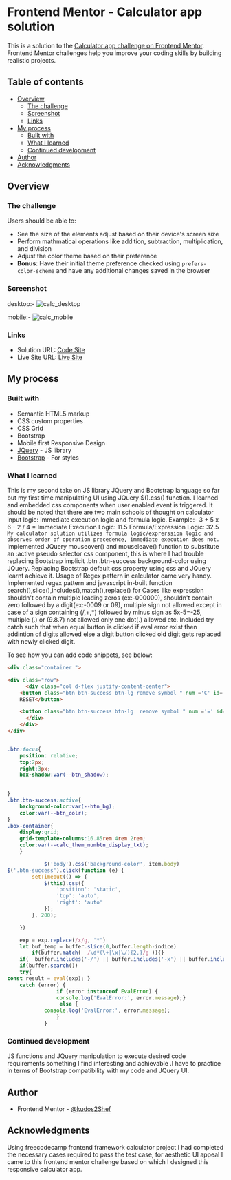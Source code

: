 # Frontend Mentor - Calculator app solution

This is a solution to the [Calculator app challenge on Frontend Mentor](https://www.frontendmentor.io/challenges/calculator-app-9lteq5N29). Frontend Mentor challenges help you improve your coding skills by building realistic projects. 

## Table of contents

- [Overview](#overview)
  - [The challenge](#the-challenge)
  - [Screenshot](#screenshot)
  - [Links](#links)
- [My process](#my-process)
  - [Built with](#built-with)
  - [What I learned](#what-i-learned)
  - [Continued development](#continued-development)
- [Author](#author)
- [Acknowledgments](#acknowledgments)


## Overview

### The challenge

Users should be able to:

- See the size of the elements adjust based on their device's screen size
- Perform mathmatical operations like addition, subtraction, multiplication, and division
- Adjust the color theme based on their preference
- **Bonus**: Have their initial theme preference checked using `prefers-color-scheme` and have any additional changes saved in the browser

### Screenshot

desktop:-
![calc_desktop](https://github.com/kudos2Shef/Calculator/assets/16985060/20d58685-91e0-4ab5-a89d-946316423557)

mobile:-
![calc_mobile](https://github.com/kudos2Shef/Calculator/assets/16985060/4c6fd0b3-3eb1-4412-8837-b1ec5fdeed28)

### Links

- Solution URL: [Code Site](https://github.com/kudos2Shef/Calculator)
- Live Site URL: [Live Site](https://calculator-topaz-gamma.vercel.app/)

## My process

### Built with

- Semantic HTML5 markup
- CSS custom properties
- CSS Grid
- Bootstrap 
- Mobile first Responsive Design 
- [JQuery](https://jquery.com/) - JS library
- [Bootstrap](https://getbootstrap.com/) - For styles



### What I learned

This is my second take on JS library JQuery and Bootstrap language so far but my first time manipulating UI using JQuery $().css() function. I learned and embedded css components when user enabled event is triggered. It should be noted that there are two main schools of thought on calculator input logic: immediate execution logic and formula logic. 
Example:- 3 + 5 x 6 - 2 / 4 =
Immediate Execution Logic: 11.5
Formula/Expression Logic: 32.5
```My calculator solution utilizes formula logic/exprerssion logic and observes order of operation precedence, immediate execution does not. ```
Implemented JQuery mouseover() and mouseleave() function to substitute  an :active pseudo selector css component, this is where I had trouble replacing Bootstrap implicit .btn .btn-success background-color using JQuery. Replacing Bootstrap default css property using css and JQuery learnt achieve it. Usage of Regex pattern in calculator came very handy. Implemented regex pattern and javascript in-built function search(),slice(),includes(),match(),replace() for Cases like expression shouldn't contain multiple leading zeros (ex:-000000), shouldn't contain zero followed by a digit(ex:-0009 or 09), multiple sign not allowed except in case of a sign containing (/,+,*) followed by minus sign as 5x-5=-25, multiple (.) or (9.8.7) not allowed only one dot(.) allowed etc. Included try catch such that when  equal button is clicked if eval error exist then addintion of digits allowed else a digit button clicked old digit gets replaced with newly clicked digit.  


To see how you can add code snippets, see below:

```html
<div class="container ">

<div class="row">
      <div class="col d-flex justify-content-center">
    <button class="btn btn-success btn-lg remove symbol " num ='C' id='clear'>
    RESET</button>

    <button class="btn btn-success btn-lg  remove symbol " num ='=' id='equals'>=</button>
      </div>
    </div>
</div>
```
```css

.btn:focus{
    position: relative;
    top:2px;
    right:3px;
    box-shadow:var(--btn_shadow);

    
}
.btn.btn-success:active{
    background-color:var(--btn_bg);
    color:var(--btn_colr);
}
.box-container{
    display:grid;
    grid-template-columns:16.85rem 4rem 2rem;
    color:var(--calc_them_numbtn_display_txt);
    }
```
```js
			$('body').css('background-color', item.body)
$('.btn-success').click(function (e) {	
		setTimeout(() => {
			$(this).css({
				'position': 'static',
				'top': 'auto',
				'right': 'auto'
			});
		}, 200);

	})

  	exp = exp.replace(/x/g, '*')
	let buf_temp = buffer.slice(0,buffer.length-indice)
        if(buffer.match(  /\d*(\+|\x|\/){2,}/g )){}
	if(  buffer.includes('-/') || buffer.includes('-x') || buffer.includes('-+')  ){}
	if(buffer.search())
	try{
const result = eval(exp); }
	catch (error) {
				if (error instanceof EvalError) {
 				console.log('EvalError:', error.message);}
				 else {
 			console.log('EvalError:', error.message);
				}
			}

```


### Continued development

JS functions and JQuery manipulation to execute desired code requirements something I find interesting and achievable .I have to practice in terms of Bootstrap compatibility with my code and  JQuery UI. 

## Author

- Frontend Mentor - [@kudos2Shef](https://www.frontendmentor.io/profile/kudos2Shef)


## Acknowledgments
Using freecodecamp frontend framework calculator project I had completed the necessary cases required to pass the test case, for aesthetic UI appeal I came to this frontend mentor challenge based on which I designed this responsive calculator app. 
